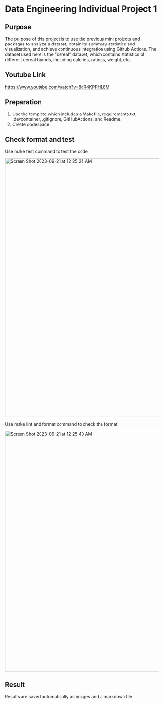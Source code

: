 # Data Engineering Individual Project 1
## Purpose
The purpose of this project is to use the previous mini projects and packages to analyze a dataset, obtain its summary statistics and visualization, and achieve continuous integration using Github Actions. The dataset used here is the "cereal" dataset, which contains statistics of different cereal brands, including calories, ratings, weight, etc.

## Youtube Link
https://www.youtube.com/watch?v=8dR4KPPHL8M

## Preparation
1. Use the template which includes a Makefile, requirements.txt, .devcontainer, .gitignore, GitHubActions, and Readme.
2. Create codespace

## Check format and test
Use make test command to test the code

<img width="847" alt="Screen Shot 2023-09-21 at 12 25 24 AM" src="https://github.com/nogibjj/KatherineT.DE.Individual-Project_1/assets/143833511/7d1d037c-0f44-48f3-bf27-7f4faa34842d">



Use make lint and format command to check the format

<img width="788" alt="Screen Shot 2023-09-21 at 12 25 40 AM" src="https://github.com/nogibjj/KatherineT.DE.Individual-Project_1/assets/143833511/a842aec8-bfb8-4e61-9253-fcf18765d294">


## Result

Results are saved automatically as images and a markdown file.
